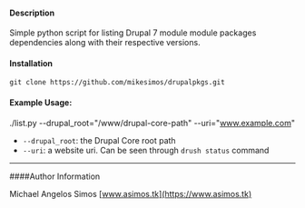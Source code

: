 #### Description

Simple python script for listing Drupal 7 module module packages dependencies along with their respective versions.

#### Installation
``git clone https://github.com/mikesimos/drupalpkgs.git``

#### Example Usage:
./list.py --drupal_root="/www/drupal-core-path" --uri="www.example.com"

- `--drupal_root`: the Drupal Core root path
- `--uri`: a website uri. Can be seen through ``drush status`` command

---------------------------------------
####Author Information

Michael Angelos Simos
[www.asimos.tk](https://www.asimos.tk)
